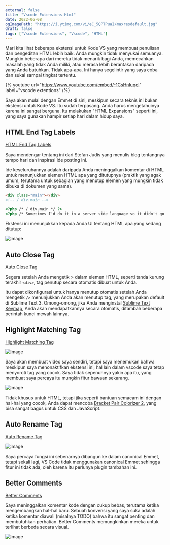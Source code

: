 ```yaml
---
external: false
title: "Vscode Extensions Html"
date: 2022-06-08
ogImagePath: "https://i.ytimg.com/vi/eC_5QPTPuaI/maxresdefault.jpg"
draft: false
tags: ["Vscode Extensions", "Vscode", "HTML"]
---
```


Mari kita lihat beberapa ekstensi untuk Kode VS yang membuat penulisan dan pengeditan HTML lebih baik. Anda mungkin tidak menyukai semuanya. Mungkin beberapa dari mereka tidak menarik bagi Anda, memecahkan masalah yang tidak Anda miliki, atau merasa lebih berantakan daripada yang Anda butuhkan. Tidak apa-apa. Ini hanya segelintir yang saya coba dan sukai sampai tingkat tertentu.

{% youtube url="https://www.youtube.com/embed/-1CsHnIuqcI" label="vscode extentions" /%}

Saya akan mulai dengan Emmet di sini, meskipun secara teknis ini bukan ekstensi untuk Kode VS. Itu sudah terpasang. Anda harus mengetahuinya karena ini sangat berguna. Itu melakukan "HTML Expansions" seperti ini, yang saya gunakan hampir setiap hari dalam hidup saya.

## HTML End Tag Labels

[HTML End Tag Labels](https://marketplace.visualstudio.com/items?itemName=anteprimorac.html-end-tag-labels)

Saya mendengar tentang ini dari Stefan Judis yang menulis blog tentangnya tempo hari dan inspirasi ide posting ini.

Ide keseluruhannya adalah daripada Anda meninggalkan komentar di HTML untuk menunjukkan elemen HTML apa yang ditutupnya (praktik yang agak umum, terutama untuk sebagian yang menutup elemen yang mungkin tidak dibuka di dokumen yang sama).

```html
<div class="main"></div>
<!-- / div.main -->

<?php /* / div.main */ ?>
<?php /* Sometimes I'd do it in a server side language so it didn't go over the wire. */ ?>
```

Ekstensi ini menunjukkan kepada Anda UI tentang HTML apa yang sedang ditutup:

![image](https://raw.githubusercontent.com/anteprimorac/vscode-html-end-tag-labels/master/images/screenshot-1.png)

## Auto Close Tag

[Auto Close Tag](https://marketplace.visualstudio.com/items?itemName=formulahendry.auto-close-tag)

Segera setelah Anda mengetik > dalam elemen HTML, seperti tanda kurung terakhir `<div>`, tag penutup secara otomatis dibuat untuk Anda.

Itu dapat dikonfigurasi untuk hanya menutup otomatis setelah Anda mengetik `/>` menunjukkan Anda akan menutup tag, yang merupakan default di Sublime Text 3. Omong-omong, jika Anda menginstal [Sublime Text Keymap](https://marketplace.visualstudio.com/items?itemName=ms-vscode.sublime-keybindings), Anda akan mendapatkannya secara otomatis, ditambah beberapa perintah kunci mewah lainnya.

## Highlight Matching Tag

[Highlight Matching Tag](https://marketplace.visualstudio.com/items?itemName=vincaslt.highlight-matching-tag)

![image](https://images2.imgbox.com/71/2a/zIA1XCzK_o.gif)

Saya akan membuat video saya sendiri, tetapi saya menemukan bahwa meskipun saya menonaktifkan ekstensi ini, hal lain dalam vscode saya tetap menyoroti tag yang cocok. Saya tidak sepenuhnya yakin apa itu, yang membuat saya percaya itu mungkin fitur bawaan sekarang.

![image](https://i0.wp.com/css-tricks.com/wp-content/uploads/2021/05/Screen-Shot-2021-05-26-at-1.56.35-PM.png?w=1004&ssl=1)

Tidak khusus untuk HTML, tetapi jika seperti bantuan semacam ini dengan hal-hal yang cocok, Anda dapat mencoba [Bracket Pair Colorizer 2](https://marketplace.visualstudio.com/items?itemName=CoenraadS.bracket-pair-colorizer-2), yang bisa sangat bagus untuk CSS dan JavaScript.

## Auto Rename Tag

[Auto Rename Tag](https://marketplace.visualstudio.com/items?itemName=formulahendry.auto-rename-tag)

![image](https://github.com/formulahendry/vscode-auto-rename-tag/raw/master/images/usage.gif)

Saya percaya fungsi ini sebenarnya dibangun ke dalam canonical Emmet, tetapi sekali lagi, VS Code tidak menggunakan canonical Emmet sehingga fitur ini tidak ada, oleh karena itu perlunya plugin tambahan ini.

## Better Comments

[Better Comments](https://marketplace.visualstudio.com/items?itemName=aaron-bond.better-comments)

Saya meninggalkan komentar kode dengan cukup bebas, terutama ketika mengembangkan hal-hal baru. Sebuah konvensi yang saya suka adalah ketika komentar diawali (misalnya TODO) bahwa itu sangat penting dan membutuhkan perhatian. Better Comments memungkinkan mereka untuk terlihat berbeda secara visual.

![image](https://github.com/aaron-bond/better-comments/raw/master/images/better-comments.PNG)
